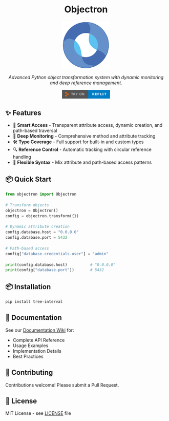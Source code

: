 <div align="center">

<h1>Objectron</h1>
<img src="https://github.com/kairos-xx/objectron/raw/main/resources/icon_raster.png" alt="Objectron Logo" width="150"/>
<p><em>Advanced Python object transformation system with dynamic monitoring and deep reference management.</em></p>

  <a href="https://replit.com/@kairos/objectron">
    <img src="https://github.com/kairos-xx/objectron/raw/main/resources/replit.png" alt="Try it on Replit" width="150"/>
  </a>
</div>

## ✨ Features

- 🎯 **Smart Access** - Transparent attribute access, dynamic creation, and path-based traversal
- 🔄 **Deep Monitoring** - Comprehensive method and attribute tracking
- 🛠 **Type Coverage** - Full support for built-in and custom types
- 🔍 **Reference Control** - Automatic tracking with circular reference handling
- 🎨 **Flexible Syntax** - Mix attribute and path-based access patterns

## 📦 Quick Start

```python
from objectron import Objectron

# Transform objects
objectron = Objectron()
config = objectron.transform({})

# Dynamic attribute creation
config.database.host = "0.0.0.0"
config.database.port = 5432

# Path-based access
config["database.credentials.user"] = "admin"

print(config.database.host)          # "0.0.0.0"
print(config["database.port"])       # 5432
```

## 📦 Installation

```bash
pip install tree-interval
```

## 📖 Documentation

See our [Documentation Wiki](https://github.com/kairos-xx/objectron/wiki) for:
- Complete API Reference
- Usage Examples
- Implementation Details
- Best Practices

## 🤝 Contributing

Contributions welcome! Please submit a Pull Request.

## 📄 License

MIT License - see [LICENSE](LICENSE) file
